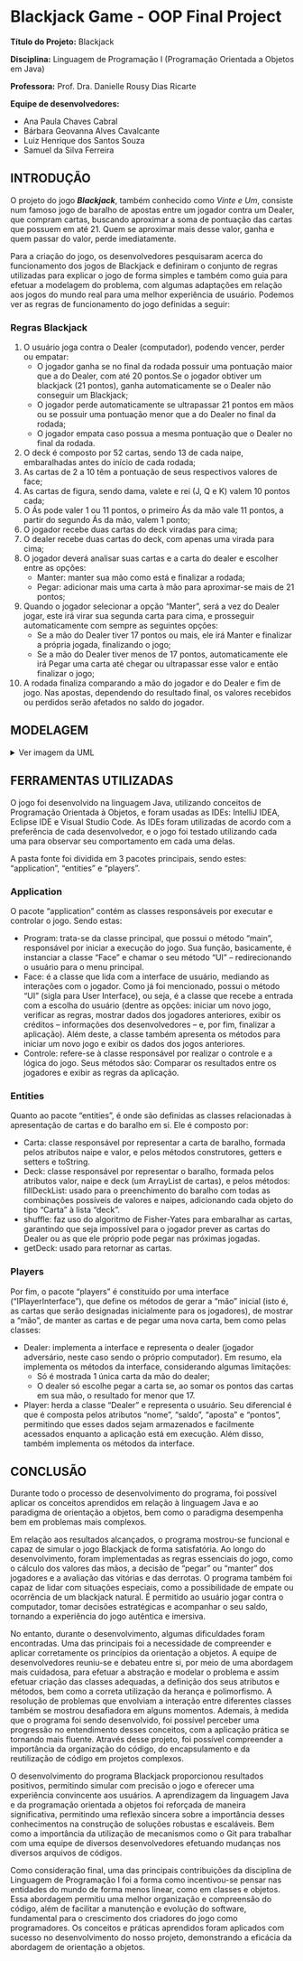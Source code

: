 # Blackjack Game - OOP Final Project

**Título do Projeto:** Blackjack

**Disciplina:** Linguagem de Programação I (Programação Orientada a Objetos em Java)

**Professora:** Prof. Dra. Danielle Rousy Dias Ricarte

**Equipe de desenvolvedores:**
- Ana Paula Chaves Cabral
- Bárbara Geovanna Alves Cavalcante
- Luiz Henrique dos Santos Souza
- Samuel da Silva Ferreira


## INTRODUÇÃO

O projeto do jogo ***Blackjack***, também conhecido como *Vinte e Um*, consiste num famoso jogo de baralho de apostas entre um jogador contra um Dealer, que compram cartas, buscando aproximar a soma de pontuação das cartas que possuem em até 21. Quem se aproximar mais desse valor, ganha e quem passar do valor, perde imediatamente.

Para a criação do jogo, os desenvolvedores pesquisaram acerca do funcionamento dos jogos de Blackjack e definiram o conjunto de regras utilizadas para explicar o jogo de forma simples e também como guia para efetuar a modelagem do problema, com algumas adaptações em relação aos jogos do mundo real para uma melhor experiência de usuário. Podemos ver as regras de funcionamento do jogo definidas a seguir: 

### Regras Blackjack

1. O usuário joga contra o Dealer (computador), podendo vencer, perder ou empatar:
    - O jogador ganha se no final da rodada possuir uma pontuação maior que a do Dealer, com até 20 pontos.Se o jogador obtiver um blackjack (21 pontos), ganha automaticamente se o Dealer não conseguir um Blackjack;
    - O jogador perde automaticamente se ultrapassar 21 pontos em mãos ou se possuir uma pontuação menor que a do Dealer no final da rodada;
    - O jogador empata caso possua a mesma pontuação que o Dealer no final da rodada.
2. O deck é composto por 52 cartas, sendo 13 de cada naipe, embaralhadas antes do início de cada rodada;
3. As cartas de 2 a 10 têm a pontuação de seus respectivos valores de face;
4. As cartas de figura, sendo dama, valete e rei (J, Q e K) valem 10 pontos cada;
5. O Ás pode valer 1 ou 11 pontos, o primeiro Ás da mão vale 11 pontos, a partir do segundo Ás da mão, valem 1 ponto;
6. O jogador recebe duas cartas do deck viradas para cima;
7. O dealer recebe duas cartas do deck, com apenas uma virada para cima;
8. O jogador deverá analisar suas cartas e a carta do dealer e escolher entre as opções: 
    - Manter: manter sua mão como está e finalizar a rodada; 
    - Pegar: adicionar mais uma carta à mão para aproximar-se mais de 21 pontos; 
9. Quando o jogador selecionar a opção “Manter”, será a vez do Dealer jogar, este irá virar sua segunda carta para cima, e prosseguir automaticamente com sempre as seguintes opções: 
    - Se a mão do Dealer tiver 17 pontos ou mais, ele irá Manter e finalizar a própria jogada, finalizando o jogo; 
    - Se a mão do Dealer tiver menos de 17 pontos, automaticamente ele irá Pegar uma carta até chegar ou ultrapassar esse valor e então finalizar o jogo; 
10. A rodada finaliza comparando a mão do jogador e do Dealer e fim de jogo. Nas apostas, dependendo do resultado final, os valores recebidos ou perdidos serão afetados no saldo do jogador.


## MODELAGEM

<details>
<summary>Ver imagem da UML</summary>
  
![UML Blackjack](https://github.com/barbara-gacavalcante/blackjack/assets/95313202/7879be63-496b-4ec7-8686-ee71fda9fe8b "UML do Blackjack")

</details>


## FERRAMENTAS UTILIZADAS

O jogo foi desenvolvido na linguagem Java, utilizando conceitos de Programação Orientada à Objetos, e foram usadas as IDEs: IntelliJ IDEA, Eclipse IDE e Visual Studio Code. As IDEs foram utilizadas de acordo com a preferência de cada desenvolvedor, e o jogo foi testado utilizando cada uma para observar seu comportamento em cada uma delas.

A pasta fonte foi dividida em 3 pacotes principais, sendo estes: “application”, “entities” e “players”. 

### Application

O pacote “application” contém as classes responsáveis por executar e controlar o jogo. Sendo estas:
- Program: trata-se da classe principal, que possui o método “main”, responsável por iniciar a execução do jogo. Sua função, basicamente, é instanciar a classe “Face” e chamar o seu método “UI” – redirecionando o usuário para o menu principal.
- Face: é a classe que lida com a interface de usuário, mediando as interações com o jogador. Como já foi mencionado, possui o método “UI” (sigla para User Interface), ou seja, é a classe que recebe a entrada com a escolha do usuário (dentre as opções: iniciar um novo jogo, verificar as regras, mostrar dados dos jogadores anteriores, exibir os créditos – informações dos desenvolvedores – e, por fim, finalizar a aplicação). Além deste, a classe também apresenta os métodos para iniciar um novo jogo e exibir os dados dos jogos anteriores.
- Controle: refere-se à classe responsável por realizar o controle e a lógica do jogo. Seus métodos são: Comparar os resultados entre os jogadores e exibir as regras da aplicação.

### Entities

Quanto ao pacote “entities”, é onde são definidas as classes relacionadas à apresentação de cartas e do baralho em si. Ele é composto por:

- Carta: classe responsável por representar a carta de baralho, formada pelos atributos naipe e valor, e pelos métodos construtores, getters e setters e toString.
- Deck: classe responsável por representar o baralho, formada pelos atributos valor, naipe e deck (um ArrayList de cartas), e pelos métodos:
fillDeckList: usado para o preenchimento do baralho com todas as combinações possíveis de valores e naipes, adicionando cada objeto do tipo “Carta” à lista “deck”.
- shuffle: faz uso do algoritmo de Fisher-Yates para embaralhar as cartas, garantindo que seja impossível para o jogador prever as cartas do Dealer ou as que ele próprio pode pegar nas próximas jogadas.
- getDeck: usado para retornar as cartas.

### Players

Por fim, o pacote “players” é constituído por uma interface (“IPlayerInterface”), que define os métodos de gerar a “mão” inicial (isto é, as cartas que serão designadas inicialmente para os jogadores), de mostrar a “mão”, de manter as cartas e de pegar uma nova carta, bem como pelas classes:

- Dealer: implementa a interface e representa o dealer (jogador adversário, neste caso sendo o próprio computador). Em resumo, ela implementa os métodos da interface, considerando algumas limitações:  
    - Só é mostrada 1 única carta da mão do dealer;  
    - O dealer só escolhe pegar a carta se, ao somar os pontos das cartas em sua mão, o resultado for menor que 17.
- Player: herda a classe “Dealer” e representa o usuário. Seu diferencial é que é composta pelos atributos “nome”, “saldo”, “aposta” e “pontos”, permitindo que esses dados sejam armazenados e facilmente acessados enquanto a aplicação está em execução. Além disso, também implementa os métodos da interface.


## CONCLUSÃO

Durante todo o processo de desenvolvimento do programa, foi possível aplicar os conceitos aprendidos em relação à linguagem Java e ao paradigma de orientação a objetos, bem como o paradigma desempenha bem em problemas mais complexos.

Em relação aos resultados alcançados, o programa mostrou-se funcional e capaz de simular o jogo Blackjack de forma satisfatória. Ao longo do desenvolvimento, foram implementadas as regras essenciais do jogo, como o cálculo dos valores das mãos, a decisão de “pegar” ou “manter” dos jogadores e a avaliação das vitórias e das derrotas. O programa também foi capaz de lidar com situações especiais, como a possibilidade de empate ou ocorrência de um blackjack natural. É permitido ao usuário jogar contra o computador, tomar decisões estratégicas e acompanhar o seu saldo, tornando a experiência do jogo autêntica e imersiva.

No entanto, durante o desenvolvimento, algumas dificuldades foram encontradas. Uma das principais foi a necessidade de compreender e aplicar corretamente os princípios da orientação a objetos. A equipe de desenvolvedores reuniu-se e debateu entre si, por meio de uma abordagem mais cuidadosa, para efetuar a abstração e modelar o problema e assim efetuar criação das classes adequadas, a definição dos seus atributos e métodos, bem como a correta utilização da herança e polimorfismo. A resolução de problemas que envolviam a interação entre diferentes classes também se mostrou desafiadora em alguns momentos. Ademais, à medida que o programa foi sendo desenvolvido, foi possível perceber uma progressão no entendimento desses conceitos, com a aplicação prática se tornando mais fluente. Através desse projeto, foi possível compreender a importância da organização do código, do encapsulamento e da reutilização de código em projetos complexos.

O desenvolvimento do programa Blackjack proporcionou resultados positivos, permitindo simular com precisão o jogo e oferecer uma experiência convincente aos usuários. A aprendizagem da linguagem Java e da programação orientada a objetos foi reforçada de maneira significativa, permitindo uma reflexão sincera sobre a importância desses conhecimentos na construção de soluções robustas e escaláveis. Bem como a importância da utilização de mecanismos como o Git para trabalhar com uma equipe de diversos desenvolvedores efetuando mudanças nos diversos arquivos de códigos.

Como consideração final, uma das principais contribuições da disciplina de Linguagem de Programação I foi a forma como incentivou-se pensar nas entidades do mundo de forma menos linear, como em classes e objetos. Essa abordagem permitiu uma melhor organização e compreensão do código, além de facilitar a manutenção e evolução do software, fundamental para o crescimento dos criadores do jogo como programadores. Os conceitos e práticas aprendidos foram aplicados com sucesso no desenvolvimento do nosso projeto, demonstrando a eficácia da abordagem de orientação a objetos.
